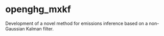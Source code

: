 # openghg_mxkf
Development of a novel method for emissions inference based on a non-Gaussian Kalman filter.
